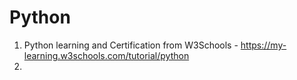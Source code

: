 # Python

1. Python learning and Certification from W3Schools - https://my-learning.w3schools.com/tutorial/python
2. 
